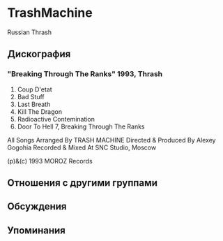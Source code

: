 # TrashMachine

Russian Thrash

## Дискография

### "Breaking Through The Ranks" 1993, Thrash

1. Coup D'etat
2. Bad Stuff
3. Last Breath
4. Kill The Dragon
5. Radioactive Contemination
6. Door To Hell
7, Breaking Through The Ranks

All Songs Arranged By TRASH MACHINE
Directed & Produced By Alexey Gogohia
Recorded & Mixed At SNC Studio, Moscow 

(p)&(c) 1993 MOROZ Records


## Отношения с другими группами


## Обсуждения


## Упоминания

